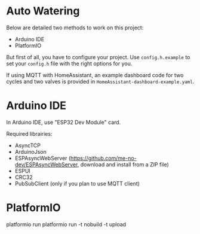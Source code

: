 # Auto Watering

Below are detailed two methods to work on this project:
- Arduino IDE
- PlatformIO

But first of all, you have to configure your project.
Use `config.h.example` to set your `config.h` file with the right options for
you.

If using MQTT with HomeAssistant, an example dashboard code for two cycles and
two valves is provided in `HomeAssistant-dashboard-example.yaml`.

Arduino IDE
===========

In Arduino IDE, use "ESP32 Dev Module" card.

Required librairies:
- AsyncTCP
- ArduinoJson
- ESPAsyncWebServer (https://github.com/me-no-dev/ESPAsyncWebServer, download and install from a ZIP file)
- ESPUI
- CRC32
- PubSubClient (only if you plan to use MQTT client)

PlatformIO
==========

platformio run
platformio run -t nobuild -t upload

